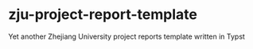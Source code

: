 # zju-project-report-template
Yet another Zhejiang University project reports template written in Typst
